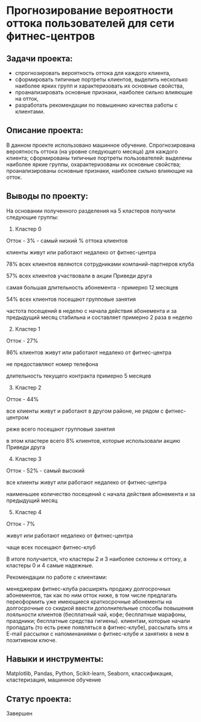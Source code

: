 # Прогнозирование вероятности оттока пользователей для сети фитнес-центров

## Задачи проекта:

- спрогнозировать вероятность оттока для каждого клиента,
- сформировать типичные портреты клиентов, выделить несколько наиболее ярких групп и характеризовать их основные свойства,
- проанализировать основные признаки, наиболее сильно влияющие на отток,
- разработать рекомендации по повышению качества работы с клиентами.

## Описание проекта:

В данном проекте использовано машинное обучение. Спрогнозирована вероятность
оттока (на уровне следующего месяца) для каждого клиента; сформированы типичные
портреты пользователей: выделены наиболее яркие группы, охарактеризованы их
основные свойства; проанализированы основные признаки, наиболее сильно влияющие
на отток.

## Выводы по проекту:

На основании полученного разделения на 5 кластеров получили следующие группы:

1) Кластер 0

Отток - 3% - самый низкий % оттока клиентов

клиенты живут или работают недалеко от фитнес-центра

78% всех клиентов являются сотрудниками компаний-партнеров клуба

57% всех клиентов участвовали в акции Приведи друга

самая большая длительность абонемента - примерно 12 месяцев

54% всех клиентов посещают групповые занятия

частота посещений в неделю с начала действия абонемента и за предыдущий месяц стабильна и составляет примерно 2 раза в неделю

2) Кластер 1

Отток - 27%

86% клиентов живут или работают недалеко от фитнес-центра

не предоставляют номер телефона

длительность текущего контракта примерно 5 месяцев

3) Кластер 2

Отток - 44%

все клиенты живут и работают в другом районе, не рядом с фитнес-центром

реже всего посещают групповые занятия

в этом кластере всего 8% клиентов, которые использовали акцию Приведи друга

4) Кластер 3

Отток - 52% - самый высокий

все клиенты живут или работают недалеко от фитнес-центра

наименьшее количество посещений с начала действия абонемента и за предыдущий месяц

5) Кластер 4

Отток - 7%

живут или работают недалеко от фитнес-центра

чаще всех посещают фитнес-клуб

В итоге получается, что кластеры 2 и 3 наиболее склонны к оттоку, а кластеры 0 и 4 самые надежные.

Рекомендации по работе с клиентами:

менеджерам фитнес-клуба расширять продажу долгосрочных абонементов, так как по ним отток ниже, в том числе предлагать переоформить уже имеющиеся краткосрочные абонементы на долгосрочные со скидкой
ввести дополнительные способы повышения лояльности клиентов (бесплатный чай, кофе; бесплатные марафоны, праздники; бесплатные средства гигиены).
клиентам, которые начали пропадать (то есть реже появляться в фитнес-клубе), рассылать sms и E-mail рассылки с напоминаниями о фитнес-клубе и занятиях в нем в позитивном ключе.

## Навыки и инструменты:

Matplotlib, Pandas, Python, Scikit-learn, Seaborn, классификация, кластеризация, машинное обучение

## Статус проекта:

Завершен